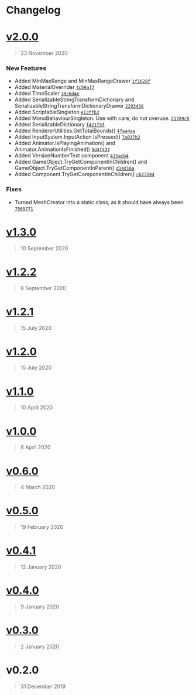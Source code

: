 # Changelog

# [v2.0.0](https://github.com/hairibar/Hairibar.EngineExtensions/compare/v1.3.0...v2.0.0)

> 23 November 2020



### New Features

- Added MinMaxRange and MinMaxRangeDrawer [`1f1628f`](https://github.com/hairibar/Hairibar.EngineExtensions/commit/1f1628fbe46ab2e05de2bd60094e751805fee587)
- Added MaterialOverrider [`4c59af7`](https://github.com/hairibar/Hairibar.EngineExtensions/commit/4c59af72d86e246625ab564b2ba0ce1407d137ff)
- Added TimeScaler [`38c6d4e`](https://github.com/hairibar/Hairibar.EngineExtensions/commit/38c6d4e92924d8e0da7ddb44fef80d6f959550d6)
- Added SerializableStringTransformDictionary and SerializableStringTransformDictionaryDrawer [`2293438`](https://github.com/hairibar/Hairibar.EngineExtensions/commit/2293438117551b50af763cdb590b9ef3fc4966c9)
- Added ScriptableSingleton [`e13ffb3`](https://github.com/hairibar/Hairibar.EngineExtensions/commit/e13ffb310f5304f9870c63339ebe4e1c023d3419)
- Added MonoBehaviourSingleton. Use with care, do not overuse. [`21789c5`](https://github.com/hairibar/Hairibar.EngineExtensions/commit/21789c552477ecf7974ef7f952b726b479adf6db)
- Added SerializableDictionary [`f421f5f`](https://github.com/hairibar/Hairibar.EngineExtensions/commit/f421f5f1393f8e17d362949fee71dd91e22a83e6)
- Added RendererUtilities.GetTotalBounds() [`47aa4ae`](https://github.com/hairibar/Hairibar.EngineExtensions/commit/47aa4aef1a97dbefb398c6ad86a0e7644b89e825)
- Added InputSystem.InputAction.IsPressed() [`7a037b2`](https://github.com/hairibar/Hairibar.EngineExtensions/commit/7a037b2544b7baf35470ff8aaa2750e251fc1da1)
- Added Animator.IsPlayingAnimation() and Animator.AnimationIsFinished() [`9d4f437`](https://github.com/hairibar/Hairibar.EngineExtensions/commit/9d4f4376264966ce8c373c023461d2ffad66d8a8)
- Added VersionNumberText component [`415acb4`](https://github.com/hairibar/Hairibar.EngineExtensions/commit/415acb4f1751f872e6c96d355a0814ef9c54ba30)
- Added GameObject.TryGetComponentInChildren() and GameObject.TryGetComponentInParent() [`d14d16a`](https://github.com/hairibar/Hairibar.EngineExtensions/commit/d14d16a676f9416c03add39a2a3c8b331fc0919e)
- Added Component.TryGetComponentInChildren() [`cb23284`](https://github.com/hairibar/Hairibar.EngineExtensions/commit/cb23284feb191cfe43b93cfd528300c4080a7e85)

### Fixes

- Turned MeshCreator into a static class, as it should have always been [`7565771`](https://github.com/hairibar/Hairibar.EngineExtensions/commit/7565771471fa10134a6bb3486d565481242cec4f)



# [v1.3.0](https://github.com/hairibar/Hairibar.EngineExtensions/compare/v1.2.2...v1.3.0)

> 10 September 2020







# [v1.2.2](https://github.com/hairibar/Hairibar.EngineExtensions/compare/v1.2.1...v1.2.2)

> 8 September 2020







# [v1.2.1](https://github.com/hairibar/Hairibar.EngineExtensions/compare/v1.2.0...v1.2.1)

> 15 July 2020







# [v1.2.0](https://github.com/hairibar/Hairibar.EngineExtensions/compare/v1.1.0...v1.2.0)

> 15 July 2020







# [v1.1.0](https://github.com/hairibar/Hairibar.EngineExtensions/compare/v1.0.0...v1.1.0)

> 10 April 2020







# [v1.0.0](https://github.com/hairibar/Hairibar.EngineExtensions/compare/v0.6.0...v1.0.0)

> 8 April 2020







# [v0.6.0](https://github.com/hairibar/Hairibar.EngineExtensions/compare/v0.5.0...v0.6.0)

> 4 March 2020







# [v0.5.0](https://github.com/hairibar/Hairibar.EngineExtensions/compare/v0.4.1...v0.5.0)

> 19 February 2020







# [v0.4.1](https://github.com/hairibar/Hairibar.EngineExtensions/compare/v0.4.0...v0.4.1)

> 12 January 2020







# [v0.4.0](https://github.com/hairibar/Hairibar.EngineExtensions/compare/v0.3.0...v0.4.0)

> 9 January 2020







# [v0.3.0](https://github.com/hairibar/Hairibar.EngineExtensions/compare/v0.2.0...v0.3.0)

> 2 January 2020







# v0.2.0

> 31 December 2019







